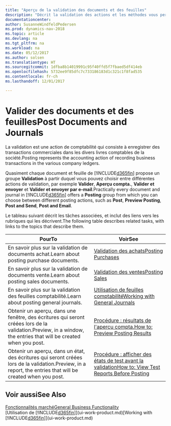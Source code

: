 ```yaml
---
title: "Aperçu de la validation des documents et des feuilles"
description: "Décrit la validation des actions et les méthodes vous permettant de valider des documents et des feuilles."
documentationcenter: 
author: SusanneWindfeldPedersen
ms.prod: dynamics-nav-2018
ms.topic: article
ms.devlang: na
ms.tgt_pltfrm: na
ms.workload: na
ms.date: 05/12/2017
ms.author: solsen
ms.translationtype: HT
ms.sourcegitcommit: 1dfba8b14019991c95f40ffd5f7fbaed5df414eb
ms.openlocfilehash: 5732ee9f85dfc7c733186183d1c321c1f8fad535
ms.contentlocale: fr-ch
ms.lasthandoff: 12/01/2017

---
```

# <a name="post-documents-and-journals"></a><span data-ttu-id="2b5ca-103">Valider des documents et des feuilles</span><span class="sxs-lookup"><span data-stu-id="2b5ca-103">Post Documents and Journals</span></span>
<span data-ttu-id="2b5ca-104">La validation est une action de comptabilité qui consiste à enregistrer des transactions commerciales dans les divers livres comptables de la société.</span><span class="sxs-lookup"><span data-stu-id="2b5ca-104">Posting represents the accounting action of recording business transactions in the various company ledgers.</span></span>

<span data-ttu-id="2b5ca-105">Quasiment chaque document et feuille de [!INCLUDE[d365fin](includes/d365fin_md.md)] propose un groupe **Validation** à partir duquel vous pouvez choisir entre différentes actions de validation, par exemple **Valider**, **Aperçu compta.**, **Valider et envoyer** et **Valider et envoyer par e-mail**.</span><span class="sxs-lookup"><span data-stu-id="2b5ca-105">Practically every document and journal in [!INCLUDE[d365fin](includes/d365fin_md.md)] offers a **Posting** group from which you can choose between different posting actions, such as **Post**, **Preview Posting**, **Post and Send**, **Post and Email**.</span></span>

<span data-ttu-id="2b5ca-106">Le tableau suivant décrit les tâches associées, et inclut des liens vers les rubriques qui les décrivent.</span><span class="sxs-lookup"><span data-stu-id="2b5ca-106">The following table describes related tasks, with links to the topics that describe them.</span></span>

| <span data-ttu-id="2b5ca-107">Pour</span><span class="sxs-lookup"><span data-stu-id="2b5ca-107">To</span></span> | <span data-ttu-id="2b5ca-108">Voir</span><span class="sxs-lookup"><span data-stu-id="2b5ca-108">See</span></span> |
| --- | --- |
| <span data-ttu-id="2b5ca-109">En savoir plus sur la validation de documents achat.</span><span class="sxs-lookup"><span data-stu-id="2b5ca-109">Learn about posting purchase documents.</span></span> |[<span data-ttu-id="2b5ca-110">Validation des achats</span><span class="sxs-lookup"><span data-stu-id="2b5ca-110">Posting Purchases</span></span>](ui-post-purchases.md) |
| <span data-ttu-id="2b5ca-111">En savoir plus sur la validation de documents vente.</span><span class="sxs-lookup"><span data-stu-id="2b5ca-111">Learn about posting sales documents.</span></span> |[<span data-ttu-id="2b5ca-112">Validation des ventes</span><span class="sxs-lookup"><span data-stu-id="2b5ca-112">Posting Sales</span></span>](ui-post-sales.md) |
| <span data-ttu-id="2b5ca-113">En savoir plus sur la validation des feuilles comptabilité.</span><span class="sxs-lookup"><span data-stu-id="2b5ca-113">Learn about posting general journals.</span></span> |[<span data-ttu-id="2b5ca-114">Utilisation de feuilles comptabilité</span><span class="sxs-lookup"><span data-stu-id="2b5ca-114">Working with General Journals</span></span>](ui-work-general-journals.md) |
| <span data-ttu-id="2b5ca-115">Obtenir un aperçu, dans une fenêtre, des écritures qui seront créées lors de la validation.</span><span class="sxs-lookup"><span data-stu-id="2b5ca-115">Preview, in a window, the entries that will be created when you post.</span></span> |[<span data-ttu-id="2b5ca-116">Procédure : résultats de l'aperçu compta.</span><span class="sxs-lookup"><span data-stu-id="2b5ca-116">How to: Preview Posting Results</span></span>](ui-how-preview-post-results.md) |
| <span data-ttu-id="2b5ca-117">Obtenir un aperçu, dans un état, des écritures qui seront créées lors de la validation.</span><span class="sxs-lookup"><span data-stu-id="2b5ca-117">Preview, in a report, the entries that will be created when you post.</span></span> |[<span data-ttu-id="2b5ca-118">Procédure : afficher des états de test avant la validation</span><span class="sxs-lookup"><span data-stu-id="2b5ca-118">How to: View Test Reports Before Posting</span></span>](ui-how-view-test-reports-posting.md) |

## <a name="see-also"></a><span data-ttu-id="2b5ca-119">Voir aussi</span><span class="sxs-lookup"><span data-stu-id="2b5ca-119">See Also</span></span>
[<span data-ttu-id="2b5ca-120">Fonctionnalités marché</span><span class="sxs-lookup"><span data-stu-id="2b5ca-120">General Business Functionality</span></span>](ui-across-business-areas.md)  
<span data-ttu-id="2b5ca-121">[Utilisation de [!INCLUDE[d365fin](includes/d365fin_md.md)]](ui-work-product.md)</span><span class="sxs-lookup"><span data-stu-id="2b5ca-121">[Working with [!INCLUDE[d365fin](includes/d365fin_md.md)]](ui-work-product.md)</span></span>


